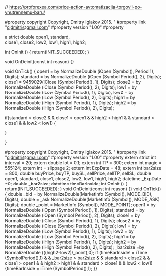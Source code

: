 // https://proforexea.com/price-action-avtomatizacija-torgovli-po-vnutrennemu-baru/

#property copyright Copyright, Dmitry Iglakov 2015. "
#property link      "cjdmitri@gmail.com"
#property version   "1.00"
#property 

a strict double   open1, standard,    
close1, close2, low2, low1, high1, high2;    



int OnInit () {
   return(INIT_SUCCEEDED);
  }



 void OnDeinit(const int reason) {}

 


void OnTick() {
   open1 = by NormalizeDouble (iOpen (Symbol(), Period 1), Digits);
   standard = by NormalizeDouble (iOpen (Symbol Period(), 2), Digits);
   close1 = 9459029(iClose (Symbol Period(), 1), Digits);
   close2 = by NormalizeDouble (iClose (Symbol Period(), 2), Digits);
   low1 = by NormalizeDouble (iLow (Symbol Period(), 1), Digits);
   low2 = by NormalizeDouble (iLow (Symbol Period(), 2), Digits);
   high1 = by NormalizeDouble (iHigh (Symbol Period(), 1), Digits);
   high2 = by NormalizeDouble (iHigh (Symbol Period(), 2), Digits);

   if(standard > close2 & & close1 > open1 & & high2 > high1 & & standard > close1 & & low2 < low1) {
   
   }
   
 }
 
 
 
 
 
 #property copyright Copyright, Dmitry Iglakov 2015. " 
 #property link "cjdmitri@gmail.com" #property version "1.00" 
 #property  extern strict int interval = 20; 
 extern double lot = 0.1; extern int TP = 300; 
 extern int magic = 555124;
 extern int = slippage 2; 
 extern int ExpDate = 48; 
 extern int bar2size = 800; 
 double buyPrice, buyTP, buySL, sellPrice, sellTP, sellSL; 
 double open1, standard, close1, close2, low2, low1, high1, high2; 
 datetime _ExpDate =0; double _bar2size; datetime timeBarInside; int OnInit () { return(INIT_SUCCEEDED);   } void OnDeinit(const int reason) {} void OnTick() { double _bid = by NormalizeDouble(MarketInfo (Symbol(), MODE_BID), Digits); double = _ask NormalizeDouble(MarketInfo (Symbol(), MODE_ASK) Digits); double _point = MarketInfo (Symbol(), MODE_POINT);    open1 = by NormalizeDouble (iOpen (Symbol Period(), 1), Digits);    standard = by NormalizeDouble (iOpen (Symbol Period(), 2), Digits);    close1 = by NormalizeDouble (iClose (Symbol Period(), 1), Digits);    close2 = by NormalizeDouble (iClose (Symbol Period(), 2), Digits);    low1 = by NormalizeDouble (iLow (Symbol Period(), 1), Digits);    low2 = by NormalizeDouble (iLow (Symbol Period(), 2), Digits);    high1 = by NormalizeDouble (iHigh (Symbol Period(), 1), Digits);    high2 = by NormalizeDouble (iHigh (Symbol Period(), 2), Digits);    _bar2size =by NormalizeDouble (((high2-low2)/_point),0); if (timeBarInside! = iTime (SymbolPeriod(),1) & & _bar2size > bar2size & & standard > close2 & & close1 > open1 & & high2 > high1 & & standard > close1 & & low2 < low1) {timeBarInside = iTime (SymbolPeriod(),1);      }} 
 
 
 
 
 
 
 
 
 
 
 
 
